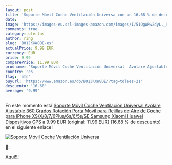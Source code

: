 ```yaml
---
layout: post
title: 'Soporte Móvil Coche Ventilación Universa con un 16.68 % de descuento'
date: 
image: 'https://images-eu.ssl-images-amazon.com/images/I/51QgWRw2dyL._SL200_.jpg'
comments: true
category: ofertas
author: ring
slug: 'B01JKXW8DE-es'
actualPrice: 9.99 EUR
currency: EUR
price: 9.99
comparePrice: 11.99 EUR
prodname: 'Soporte Móvil Coche Ventilación Universal  Avolare Ajustable 360 Grados Rotación Porta Movil para Rejillas de Aire de Coche para iPhone XS/X/8/7/6Plus/6s/6/5s/SE Samsung Xiaomi Huawei Dispositivos GPS'
country: 'es'
flag: '🇪🇸'
buyurl: 'https://www.amazon.es/dp/B01JKXW8DE/?tag=tolees-21'
descuento: '16.68'
average: '9.99'
---
```


En este momento está [Soporte Móvil Coche Ventilación Universal  Avolare Ajustable 360 Grados Rotación Porta Movil para Rejillas de Aire de Coche para iPhone XS/X/8/7/6Plus/6s/6/5s/SE Samsung Xiaomi Huawei Dispositivos GPS](https://www.amazon.es/dp/B01JKXW8DE/?tag=tolees-21) a 9.99 EUR (original: 11.99 EUR) (16.68 %  de descuento) en el siguiente enlace!

[![Soporte Móvil Coche Ventilación Universa](https://images-eu.ssl-images-amazon.com/images/I/51QgWRw2dyL._SL200_.jpg)](https://www.amazon.es/dp/B01JKXW8DE/?tag=tolees-21)

🔎:


[Aquí!!!](https://www.amazon.es/dp/B01JKXW8DE/?tag=tolees-21)
